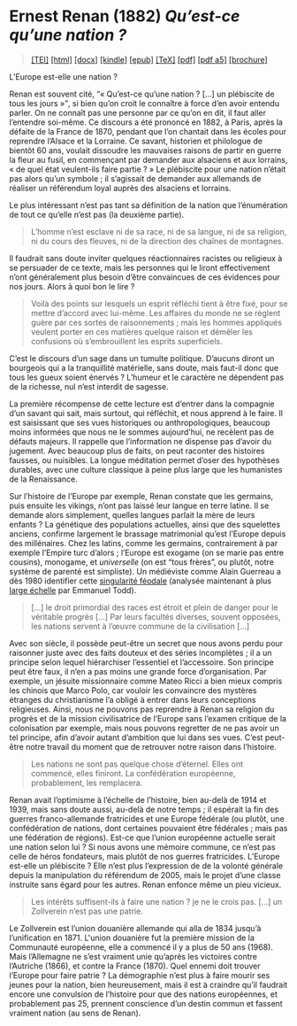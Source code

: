 # Ernest Renan (1882)  <em>Qu’est-ce qu’une nation ?</em> 

>  <a target="_blank" title="Source XML/TEI" class="mime48 tei" href="https://hurlus.github.io/tei/renan1882_nation.xml">[TEI]</a>  <a target="_blank" title="HTML une page" class="mime48 html" href="https://hurlus.github.io/renan1882_nation/renan1882_nation.html">[html]</a>  <a target="_blank" title="Bureautique (LibreOffice, MS.Word)" class="mime48 docx" href="https://hurlus.github.io/renan1882_nation/renan1882_nation.docx">[docx]</a>  <a target="_blank" title="Amazon.kindle" class="mime48 mobi" href="https://hurlus.github.io/renan1882_nation/renan1882_nation.mobi">[kindle]</a>  <a target="_blank" title="EPUB, pour liseuses et téléphones" class="mime48 epub" href="https://hurlus.github.io/renan1882_nation/renan1882_nation.epub">[epub]</a>  <a target="_blank" title="LaTeX" class="mime48 tex" href="https://hurlus.github.io/renan1882_nation/renan1882_nation.tex">[TeX]</a>  <a target="_blank" title="PDF à imprimer, A4 2 colonnes" class="mime48 pdf" href="https://hurlus.github.io/renan1882_nation/renan1882_nation.pdf">[pdf]</a>  <a target="_blank" title="PDF à lire, A5 une colonne" class="mime48 a5" href="https://hurlus.github.io/renan1882_nation/renan1882_nation_a5.pdf">[pdf a5]</a>  <a target="_blank" title="Brochure à agrafer, pdf imposé pour imprimante recto/verso" class="mime48 brochure" href="https://hurlus.github.io/renan1882_nation/renan1882_nation_brochure.pdf">[brochure]</a> 



<article xmlns="http://www.w3.org/1999/xhtml">
  <p class="label">L’Europe est-elle une nation ?</p>
  <p class="p noindent">Renan est souvent cité, <q class="quote">« Qu’est-ce qu’une nation ? […] un plébiscite de tous les jours »</q>, si bien qu’on croit le connaître à force d’en avoir entendu parler. On ne connaît pas une personne par ce qu’on en dit, il faut aller l’entendre soi-même. Ce discours a été prononcé en 1882, à Paris, après la défaite de la France de 1870, pendant que l’on chantait dans les écoles pour reprendre l’Alsace et la Lorraine. Ce savant, historien et philologue de bientôt 60 ans, voulait dissoudre les mauvaises raisons de partir en guerre la fleur au fusil, en commençant par demander aux alsaciens et aux lorrains, « de quel état veulent-ils faire partie ? » Le plébiscite pour une nation n’était pas alors qu’un symbole ; il s’agissait de demander aux allemands de réaliser un référendum loyal auprès des alsaciens et lorrains.</p>
  <p class="p">Le plus intéressant n’est pas tant sa définition de la nation que l’énumération de tout ce qu’elle n’est pas (la deuxième partie).</p>
  <blockquote class="quote">L’homme n’est esclave ni de sa race, ni de sa langue, ni de sa religion, ni du cours des fleuves, ni de la direction des chaînes de montagnes.</blockquote>
  <p class="p noindent">Il faudrait sans doute inviter quelques réactionnaires racistes ou religieux à se persuader de ce texte, mais les personnes qui le liront effectivement n’ont généralement plus besoin d’être convaincues de ces évidences pour nos jours. Alors à quoi bon le lire ?</p>
  <blockquote class="quote">Voilà des points sur lesquels un esprit réfléchi tient à être fixé, pour se mettre d’accord avec lui-même. Les affaires du monde ne se règlent guère par ces sortes de raisonnements ; mais les hommes appliqués veulent porter en ces matières quelque raison et démêler les confusions où s’embrouillent les esprits superficiels.</blockquote>
  <p class="p noindent">C’est le discours d’un sage dans un tumulte politique. D’aucuns diront un bourgeois qui a la tranquillité matérielle, sans doute, mais faut-il donc que tous les gueux soient énervés ? L’humeur et le caractère ne dépendent pas de la richesse, nul n’est interdit de sagesse.</p>
  <p class="p">La première récompense de cette lecture est d’entrer dans la compagnie d’un savant qui sait, mais surtout, qui réfléchit, et nous apprend à le faire. Il est saisissant que ses vues historiques ou anthropologiques, beaucoup moins informées que nous ne le sommes aujourd’hui, ne recèlent pas de défauts majeurs. Il rappelle que l’information ne dispense pas d’avoir du jugement. Avec beaucoup plus de faits, on peut raconter des histoires fausses, ou nuisibles. La longue méditation permet d’oser des hypothèses durables, avec une culture classique à peine plus large que les humanistes de la Renaissance.</p>
  <p class="p">Sur l’histoire de l’Europe par exemple, Renan constate que les germains, puis ensuite les vikings, n’ont pas laissé leur langue en terre latine. Il se demande alors simplement, quelles langues parlait la mère de leurs enfants ? La génétique des populations actuelles, ainsi que des squelettes anciens, confirme largement le brassage matrimonial qu’est l’Europe depuis des millénaires. Chez les latins, comme les germains, contrairement à par exemple l’Empire turc d’alors ; l’Europe est exogame (on se marie pas entre cousins), monogame, et <em>universelle</em> (on est “tous frères”, ou plutôt, notre système de parenté est simpliste). Un médiéviste comme Alain Guerreau a dès 1980 identifier cette <a href="https://halshs.archives-ouvertes.fr/halshs-00418565">singularité féodale</a> (analysée maintenant à plus <a href="http://www.gallimard.fr/Catalogue/GALLIMARD/NRF-Essais/L-origine-des-systemes-familiaux">large échelle</a> par Emmanuel Todd).</p>
  <blockquote class="quote">[…] le droit primordial des races est étroit et plein de danger pour le véritable progrès […] Par leurs facultés diverses, souvent opposées, les nations servent à l’œuvre commune de la civilisation […]</blockquote>
  <p class="p noindent">Avec son siècle, il possède peut-être un secret que nous avons perdu pour raisonner juste avec des faits douteux et des séries incomplètes ; il a un principe selon lequel hiérarchiser l’essentiel et l’accessoire. Son principe peut être faux, il n’en a pas moins une grande force d’organisation. Par exemple, un jésuite missionnaire comme Mateo Ricci a bien mieux compris les chinois que Marco Polo, car vouloir les convaincre des mystères étranges du christianisme l’a obligé à entrer dans leurs conceptions religieuses. Ainsi, nous ne pouvons pas reprendre à Renan sa religion du progrès et de la mission civilisatrice de l’Europe sans l’examen critique de la colonisation par exemple, mais nous pouvons regretter de ne pas avoir un tel principe, afin d’avoir autant d’ambition que lui dans ses vues. C’est peut-être notre travail du moment que de retrouver notre raison dans l’histoire.</p>
  <blockquote class="quote">Les nations ne sont pas quelque chose d’éternel. Elles ont commencé, elles finiront. La confédération européenne, probablement, les remplacera.</blockquote>
  <p class="p noindent">Renan avait l’optimisme à l’échelle de l’histoire, bien au-delà de 1914 et 1939, mais sans doute aussi, au-delà de notre temps ; il espérait la fin des guerres franco-allemande fratricides et une Europe fédérale (ou plutôt, une confédération de nations, dont certaines pouvaient être fédérales ; mais pas une fédération de régions). Est-ce que l’union européenne actuelle serait une nation selon lui ? Si nous avons une mémoire commune, ce n’est pas celle de héros fondateurs, mais plutôt de nos guerres fratricides. L’Europe est-elle un plébiscite ? Elle n’est plus l’expression de de la volonté générale depuis la manipulation du référendum de 2005, mais le projet d’une classe instruite sans égard pour les autres. Renan enfonce même un pieu vicieux.</p>
  <blockquote class="quote">Les intérêts suffisent-ils à faire une nation ? je ne le crois pas. […] un <span class="foreign de foreignnokey" lang="de" data-key="foreignnokey" id="foreign1">Zollverein</span> n’est pas une patrie.</blockquote>
  <p class="p noindent">Le <span class="foreign de foreignnokey" lang="de" data-key="foreignnokey" id="foreign2">Zollverein</span> est l’union douanière allemande qui alla de 1834 jusqu’à l’unification en 1871. L'union douanière fut la première mission de la Communauté européenne, elle a commencé il y a plus de 50 ans (1968). Mais l’Allemagne ne s’est vraiment unie qu’après les victoires contre l’Autriche (1866), et contre la France (1870). Quel ennemi doit trouver l’Europe pour faire patrie ? La démographie n’est plus à faire mourir ses jeunes pour la nation, bien heureusement, mais il est à craindre qu’il faudrait encore une convulsion de l’histoire pour que des nations européennes, et probablement pas 25, prennent conscience d’un destin commun et fassent vraiment nation (au sens de Renan).</p>
</article>
